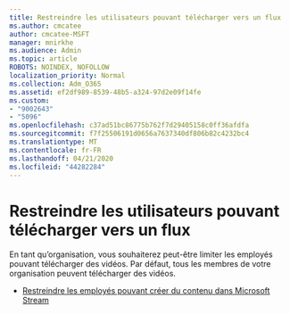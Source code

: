 ```yaml
---
title: Restreindre les utilisateurs pouvant télécharger vers un flux
ms.author: cmcatee
author: cmcatee-MSFT
manager: mnirkhe
ms.audience: Admin
ms.topic: article
ROBOTS: NOINDEX, NOFOLLOW
localization_priority: Normal
ms.collection: Adm_O365
ms.assetid: ef2df989-8539-48b5-a324-97d2e09f14fe
ms.custom:
- "9002643"
- "5096"
ms.openlocfilehash: c37ad51bc86775b762f7d29405158c0ff36afdfa
ms.sourcegitcommit: f7f25506191d0656a7637340df806b82c4232bc4
ms.translationtype: MT
ms.contentlocale: fr-FR
ms.lasthandoff: 04/21/2020
ms.locfileid: "44282284"
---
```

# <a name="restrict-users-who-can-upload-to-stream"></a>Restreindre les utilisateurs pouvant télécharger vers un flux

En tant qu’organisation, vous souhaiterez peut-être limiter les employés pouvant télécharger des vidéos. Par défaut, tous les membres de votre organisation peuvent télécharger des vidéos.

- [Restreindre les employés pouvant créer du contenu dans Microsoft Stream](https://docs.microsoft.com/stream/restrict-uploaders)
